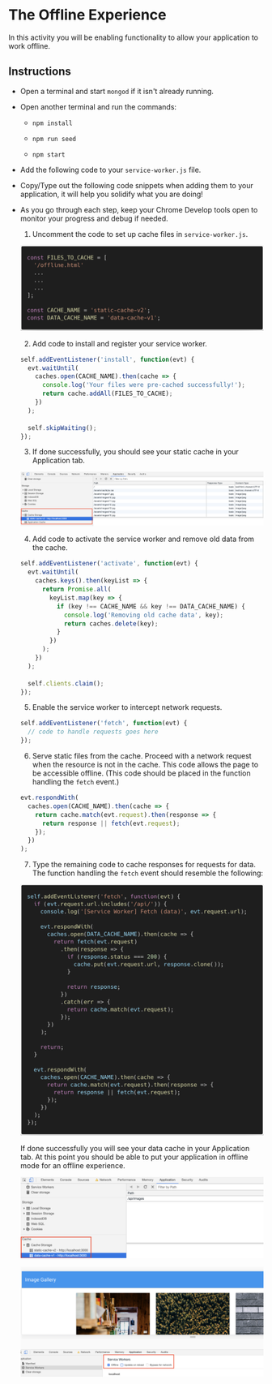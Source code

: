 # The Offline Experience

In this activity you will be enabling functionality to allow your application to work offline.

## Instructions

- Open a terminal and start `mongod` if it isn't already running.

- Open another terminal and run the commands:

  - `npm install`

  - `npm run seed`

  - `npm start`

- Add the following code to your `service-worker.js` file.

- Copy/Type out the following code snippets when adding them to your application, it will help you solidify what you are doing!

- As you go through each step, keep your Chrome Develop tools open to monitor your progress and debug if needed.

  1. Uncomment the code to set up cache files in `service-worker.js`.

  ![Files To Cache](Images/cache-code.png)

  2. Add code to install and register your service worker.

  ```js
  self.addEventListener('install', function(evt) {
    evt.waitUntil(
      caches.open(CACHE_NAME).then(cache => {
        console.log('Your files were pre-cached successfully!');
        return cache.addAll(FILES_TO_CACHE);
      })
    );

    self.skipWaiting();
  });
  ```

  3. If done successfully, you should see your static cache in your Application tab.

  ![Static Cache](Images/static-cache.png)

  4. Add code to activate the service worker and remove old data from the cache.

  ```js
  self.addEventListener('activate', function(evt) {
    evt.waitUntil(
      caches.keys().then(keyList => {
        return Promise.all(
          keyList.map(key => {
            if (key !== CACHE_NAME && key !== DATA_CACHE_NAME) {
              console.log('Removing old cache data', key);
              return caches.delete(key);
            }
          })
        );
      })
    );

    self.clients.claim();
  });
  ```

  5. Enable the service worker to intercept network requests.

  ```js
  self.addEventListener('fetch', function(evt) {
    // code to handle requests goes here
  });
  ```

  6. Serve static files from the cache. Proceed with a network request when the resource is not in the cache. This code allows the page to be accessible offline. (This code should be placed in the function handling the `fetch` event.)

  ```js
  evt.respondWith(
    caches.open(CACHE_NAME).then(cache => {
      return cache.match(evt.request).then(response => {
        return response || fetch(evt.request);
      });
    })
  );
  ```

  7. Type the remaining code to cache responses for requests for data. The function handling the `fetch` event should resemble the following:

  ![Fetch](Images/fetch-code.png)

  If done successfully you will see your data cache in your Application tab. At this point you should be able to put your application in offline mode for an offline experience.

  ![Data Cache](Images/data-cache.png)

  ![Offline](Images/offline.png)

